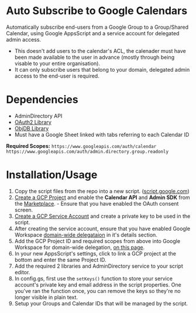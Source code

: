# Auto Subscribe to Google Calendars
Automatically subscribe end-users from a Google Group to a Group/Shared Calendar, using Google AppsScript and a service account for delegated admin access. 

- This doesn't add users to the calendar's ACL, the calenader must have been made available to the user in advance (mostly through being visable to your entire organisation).
- It can only subscribe users that belong to your domain, delegated admin access to the end-user is required.

# Dependencies 
- AdminDirectory API
- [OAuth2 Library](https://github.com/googleworkspace/apps-script-oauth2)
- [ObjDB Library](https://googlescripts.harryonline.net/objdb)
- Must have a Google Sheet linked with tabs referring to each Calendar ID

**Required Scopes:**
`https://www.googleapis.com/auth/calendar`
`https://www.googleapis.com/auth/admin.directory.group.readonly`

# Installation/Usage
1. Copy the script files from the repo into a new script. ([script.google.com](https://script.google.com))
2. [Create a GCP Project](https://cloud.google.com/resource-manager/docs/creating-managing-projects) and enable the **Calendar API** and **Admin SDK** from the [Marketplace](https://console.cloud.google.com/marketplace). - Ensure that you have enabled the OAuth consent screen. 
3. [Create a GCP Service Account](https://console.cloud.google.com/iam-admin/serviceaccounts) and create a private key to be used in the script.
4. After creating the service account, ensure that you have enabled Google Workspace [domain-wide delegataion](https://developers.google.com/admin-sdk/directory/v1/guides/delegation) in it's details section. 
5. Add the GCP Project ID and required scopes from above into Google Workspace for domain-wide delegation, [on this page](https://admin.google.com/ac/owl/domainwidedelegation).
6. In your new AppsScript's settings, click to link a GCP project at the bottom and enter the same Project ID.
7. Add the required 2 libraries and AdminDirectory service to your script editor.
8. In config.gs, first use the `setKeys()` function to store your service account's private key and email address in the script properties. One you've ran the function once, you can remove the keys so they're no longer visible in plain text. 
9. Setup your Groups and Calendar IDs that will be managed by the script. 